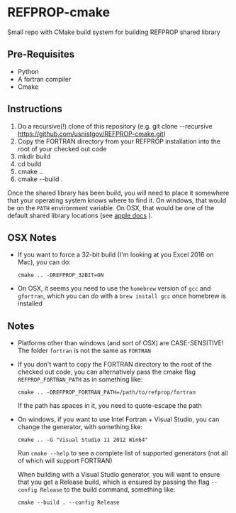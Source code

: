 # REFPROP-cmake
Small repo with CMake build system for building REFPROP shared library

Pre-Requisites
--------------

* Python
* A fortran compiler
* Cmake

Instructions
------------

1. Do a recursive(!) clone of this repository (e.g. git clone --recursive https://github.com/usnistgov/REFPROP-cmake.git)
2. Copy the FORTRAN directory from your REFPROP installation into the root of your checked out code
3. mkdir build
4. cd build
5. cmake ..
6. cmake --build .

Once the shared library has been build, you will need to place it somewhere that your operating system knows where to find it.  On windows, that would be on the ``PATH`` environment variable.  On OSX, that would be one of the default shared library locations (see [apple docs](https://developer.apple.com/library/content/documentation/DeveloperTools/Conceptual/DynamicLibraries/100-Articles/UsingDynamicLibraries.html) ).

OSX Notes
---------

* If you want to force a 32-bit build (I'm looking at you Excel 2016 on Mac), you can do:

      cmake .. -DREFPROP_32BIT=ON

* On OSX, it seems you need to use the ``homebrew`` version of ``gcc`` and ``gfortran``, which you can do with a ``brew install gcc`` once homebrew is installed

Notes
-----

* Platforms other than windows (and sort of OSX) are CASE-SENSITIVE!  The folder ``fortran`` is not the same as ``FORTRAN``

* If you don't want to copy the FORTRAN directory to the root of the checked out code, you can alternatively pass the cmake flag ``REFPROP_FORTRAN_PATH`` as in something like:
    
      cmake .. -DREFPROP_FORTRAN_PATH=/path/to/refprop/fortran

  If the path has spaces in it, you need to quote-escape the path

* On windows, if you want to use Intel Fortran + Visual Studio, you can change the generator, with something like:

      cmake .. -G "Visual Studio 11 2012 Win64"

  Run ``cmake --help`` to see a complete list of supported generators (not all of which will support FORTRAN)

  When building with a Visual Studio generator, you will want to ensure that you get a Release build, which is ensured by passing the flag ``--config Release`` to the build command, something like:

      cmake --build . --config Release